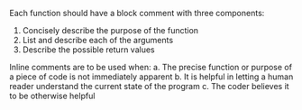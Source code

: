 Each function should have a block comment with three components:
  1. Concisely describe the purpose of the function
  2. List and describe each of the arguments
  3. Describe the possible return values

Inline comments are to be used when:
  a. The precise function or purpose of a piece of code is not immediately apparent
  b. It is helpful in letting a human reader understand the current state of the program
  c. The coder believes it to be otherwise helpful
